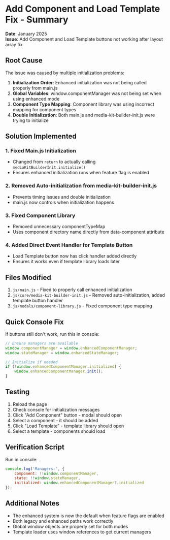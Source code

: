 # Add Component and Load Template Fix - Summary

**Date**: January 2025  
**Issue**: Add Component and Load Template buttons not working after layout array fix

## Root Cause

The issue was caused by multiple initialization problems:

1. **Initialization Order**: Enhanced initialization was not being called properly from main.js
2. **Global Variables**: window.componentManager was not being set when using enhanced mode
3. **Component Type Mapping**: Component library was using incorrect mapping for component types
4. **Double Initialization**: Both main.js and media-kit-builder-init.js were trying to initialize

## Solution Implemented

### 1. Fixed Main.js Initialization
- Changed from `return` to actually calling `mediaKitBuilderInit.initialize()`
- Ensures enhanced initialization runs when feature flag is enabled

### 2. Removed Auto-initialization from media-kit-builder-init.js
- Prevents timing issues and double initialization
- main.js now controls when initialization happens

### 3. Fixed Component Library
- Removed unnecessary componentTypeMap
- Uses component directory name directly from data-component attribute

### 4. Added Direct Event Handler for Template Button
- Load Template button now has click handler added directly
- Ensures it works even if template library loads later

## Files Modified

1. `js/main.js` - Fixed to properly call enhanced initialization
2. `js/core/media-kit-builder-init.js` - Removed auto-initialization, added template button handler
3. `js/modals/component-library.js` - Fixed component type mapping

## Quick Console Fix

If buttons still don't work, run this in console:
```javascript
// Ensure managers are available
window.componentManager = window.enhancedComponentManager;
window.stateManager = window.enhancedStateManager;

// Initialize if needed
if (!window.enhancedComponentManager.initialized) {
    window.enhancedComponentManager.init();
}
```

## Testing

1. Reload the page
2. Check console for initialization messages
3. Click "Add Component" button - modal should open
4. Select a component - it should be added
5. Click "Load Template" - template library should open
6. Select a template - components should load

## Verification Script

Run in console:
```javascript
console.log('Managers:', {
    component: !!window.componentManager,
    state: !!window.stateManager,
    initialized: window.enhancedComponentManager?.initialized
});
```

## Additional Notes

- The enhanced system is now the default when feature flags are enabled
- Both legacy and enhanced paths work correctly
- Global window objects are properly set for both modes
- Template loader uses window references to get current managers